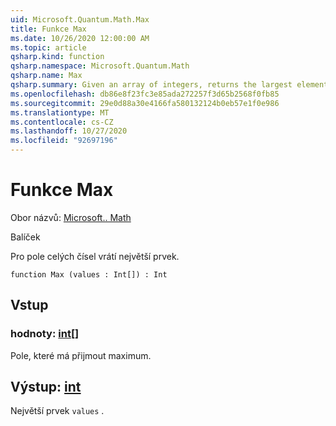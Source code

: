 ```yaml
---
uid: Microsoft.Quantum.Math.Max
title: Funkce Max
ms.date: 10/26/2020 12:00:00 AM
ms.topic: article
qsharp.kind: function
qsharp.namespace: Microsoft.Quantum.Math
qsharp.name: Max
qsharp.summary: Given an array of integers, returns the largest element.
ms.openlocfilehash: db86e8f23fc3e85ada272257f3d65b2568f0fb85
ms.sourcegitcommit: 29e0d88a30e4166fa580132124b0eb57e1f0e986
ms.translationtype: MT
ms.contentlocale: cs-CZ
ms.lasthandoff: 10/27/2020
ms.locfileid: "92697196"
---
```

# <a name="max-function"></a>Funkce Max

Obor názvů: [Microsoft.. Math](xref:Microsoft.Quantum.Math)

Balíček [](https://nuget.org/packages/)


Pro pole celých čísel vrátí největší prvek.

```qsharp
function Max (values : Int[]) : Int
```


## <a name="input"></a>Vstup

### <a name="values--int"></a>hodnoty: [int](xref:microsoft.quantum.lang-ref.int)[]

Pole, které má přijmout maximum.



## <a name="output--int"></a>Výstup: [int](xref:microsoft.quantum.lang-ref.int)

Největší prvek `values` .